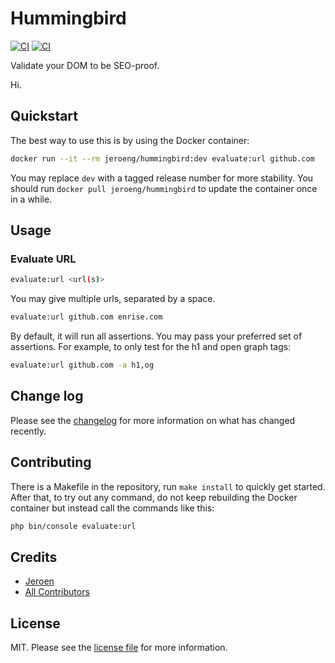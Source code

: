 # Hummingbird

[![CI][ico-pulls]][link-docker]
[![CI][ico-actions]][link-actions]

Validate your DOM to be SEO-proof.

Hi.

## Quickstart

The best way to use this is by using the Docker container:

```bash
docker run --it --rm jeroeng/hummingbird:dev evaluate:url github.com
```

You may replace `dev` with a tagged release number for more stability.
You should run `docker pull jeroeng/hummingbird` to update the container once in a while.

## Usage

### Evaluate URL

```bash
evaluate:url <url(s)>
```

You may give multiple urls, separated by a space.

```bash
evaluate:url github.com enrise.com
```

By default, it will run all assertions. You may pass your preferred set of assertions.
For example, to only test for the h1 and open graph tags:

```bash
evaluate:url github.com -a h1,og
```

## Change log

Please see the [changelog](changelog.md) for more information on what has changed recently.

## Contributing

There is a Makefile in the repository, run `make install` to quickly get started.
After that, to try out any command, do not keep rebuilding the Docker container but instead call the commands like this:

```bash
php bin/console evaluate:url
```

## Credits

- [Jeroen][link-author]
- [All Contributors][link-contributors]

## License

MIT. Please see the [license file](LICENSE) for more information.

[link-docker]: https://hub.docker.com/r/jeroeng/hummingbird
[ico-pulls]: https://img.shields.io/docker/pulls/jeroeng/hummingbird?style=flat-square
[link-actions]: https://github.com/Jeroen-G/Hummingbird/actions
[ico-actions]: https://img.shields.io/github/workflow/status/Jeroen-G/Hummingbird/Main%20CI?style=flat-square
[link-author]: https://github.com/jeroen-g
[link-contributors]: ../../contributors 
